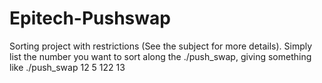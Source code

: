# Epitech-Pushswap
Sorting project with restrictions (See the subject for more details).
Simply list the number you want to sort along the ./push_swap, giving something like ./push_swap 12 5 122 13
